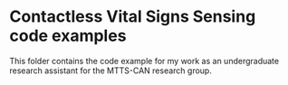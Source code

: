 # Contactless Vital Signs Sensing code examples
This folder contains the code example for my work as an undergraduate research assistant for the MTTS-CAN research group.
